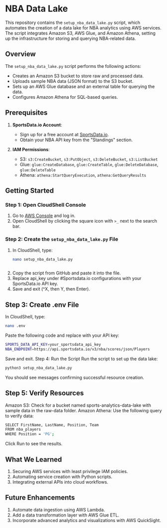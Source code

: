# NBA Data Lake

This repository contains the `setup_nba_data_lake.py` script, which automates the creation of a data lake for NBA analytics using AWS services. The script integrates Amazon S3, AWS Glue, and Amazon Athena, setting up the infrastructure for storing and querying NBA-related data.

## Overview
The `setup_nba_data_lake.py` script performs the following actions:
- Creates an Amazon S3 bucket to store raw and processed data.
- Uploads sample NBA data (JSON format) to the S3 bucket.
- Sets up an AWS Glue database and an external table for querying the data.
- Configures Amazon Athena for SQL-based queries.

## Prerequisites
1. **SportsData.io Account**: 
   - Sign up for a free account at [SportsData.io](https://sportsdata.io).
   - Obtain your NBA API key from the "Standings" section.
   
2. **IAM Permissions**:
   - S3: `s3:CreateBucket`, `s3:PutObject`, `s3:DeleteBucket`, `s3:ListBucket`
   - Glue: `glue:CreateDatabase`, `glue:CreateTable`, `glue:DeleteDatabase`, `glue:DeleteTable`
   - Athena: `athena:StartQueryExecution`, `athena:GetQueryResults`

## Getting Started

### Step 1: Open CloudShell Console
1. Go to [AWS Console](https://aws.amazon.com) and log in.
2. Open CloudShell by clicking the square icon with `>_` next to the search bar.

### Step 2: Create the `setup_nba_data_lake.py` File
1. In CloudShell, type:
   ```bash
   nano setup_nba_data_lake.py



2. Copy the script from GitHub and paste it into the file.
3. Replace api_key under #Sportsdata.io configurations with your SportsData.io API key.
4. Save and exit (^X, then Y, then Enter).


## Step 3: Create .env File
In CloudShell, type:
```bash
nano .env
```




Paste the following code and replace with your API key:

```bash
SPORTS_DATA_API_KEY=your_sportsdata_api_key
NBA_ENDPOINT=https://api.sportsdata.io/v3/nba/scores/json/Players
```

Save and exit.
Step 4: Run the Script
Run the script to set up the data lake:

```bash
python3 setup_nba_data_lake.py
```

You should see messages confirming successful resource creation.

## Step 5: Verify Resources
Amazon S3:
Check for a bucket named sports-analytics-data-lake with sample data in the raw-data folder.
Amazon Athena:
Use the following query to verify data:
```bash
SELECT FirstName, LastName, Position, Team
FROM nba_players
WHERE Position = 'PG';
```
Click Run to see the results.

## What We Learned
1. Securing AWS services with least privilege IAM policies.
2. Automating service creation with Python scripts.
3. Integrating external APIs into cloud workflows.

## Future Enhancements
1. Automate data ingestion using AWS Lambda.
2. Add a data transformation layer with AWS Glue ETL.
3. Incorporate advanced analytics and visualizations with AWS QuickSight.


